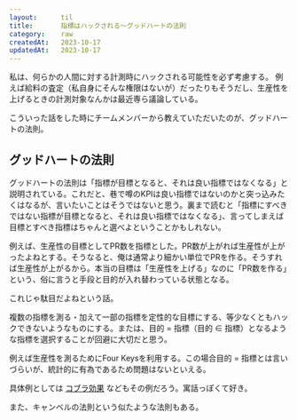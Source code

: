 ```yaml
---
layout:      til
title:       指標はハックされる〜グッドハートの法則
category:    raw
createdAt:   2023-10-17
updatedAt:   2023-10-17
---
```


私は、何らかの人間に対する計測時にハックされる可能性を必ず考慮する。
例えば給料の査定（私自身にそんな権限はないが）だったりもそうだし、生産性を上げるときの計測対象なんかは最近専ら議論している。

こういった話をした時にチームメンバーから教えていただいたのが、グッドハートの法則。

## グッドハートの法則

グッドハートの法則は「指標が目標となると、それは良い指標ではなくなる」と説明されている。これだと、巷で噂のKPIは良い指標ではないのかと突っ込みたくはなるが、言いたいことはそうではないと思う。裏まで読むと「指標にすべきではない指標が目標となると、それは良い指標ではなくなる」、言ってしまえば目標とすべき指標はちゃんと選べよということかもしれない。

例えば、生産性の目標としてPR数を指標とした。PR数が上がれば生産性が上がったよねとする。そうなると、俺は通常より細かい単位でPRを作る。そうすれば生産性が上がるから。本当の目標は「生産性を上げる」なのに「PR数を作る」という、俗に言うと手段と目的が入れ替わっている状態となる。

これじゃ駄目だよねという話。

複数の指標を測る・加えて一部の指標を定性的な目標にする、等少なくともハックできないようなものにする。または、目的 = 指標（目的 ∈ 指標）となるような指標を選択することが回避に大切だと思う。

例えば生産性を測るためにFour Keysを利用する。この場合目的 = 指標とは言いづらいが、統計的に有為であるため問題はないといえる。

具体例としては [コブラ効果](https://ja.wikipedia.org/wiki/%E3%82%B3%E3%83%96%E3%83%A9%E5%8A%B9%E6%9E%9C) などもその例だろう。寓話っぽくて好き。

また、キャンベルの法則という似たような法則もある。
